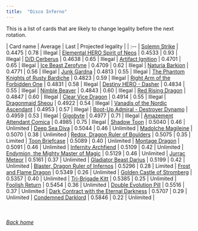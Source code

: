 ```yaml
---
title:  "Disco Inferno"
---
```


This is a list of cards that are likely to change legality before the next rotation.

| Card name | Average | Last | Projected legality |
| :-- |
[Solemn Strike](https://db.ygoprodeck.com/card/?search=Solemn%20Strike) | 0.4475 | 0.78 | Illegal |
[Elemental HERO Spirit of Neos](https://db.ygoprodeck.com/card/?search=Elemental%20HERO%20Spirit%20of%20Neos) | 0.4533 | 0.93 | Illegal |
[D/D Cerberus](https://db.ygoprodeck.com/card/?search=D/D%20Cerberus) | 0.4638 | 0.65 | Illegal |
[Artifact Ignition](https://db.ygoprodeck.com/card/?search=Artifact%20Ignition) | 0.4701 | 0.65 | Illegal |
[Ice Beast Zerofyne](https://db.ygoprodeck.com/card/?search=Ice%20Beast%20Zerofyne) | 0.4709 | 0.62 | Illegal |
[Naturia Barkion](https://db.ygoprodeck.com/card/?search=Naturia%20Barkion) | 0.4771 | 0.56 | Illegal |
[Junk Gardna](https://db.ygoprodeck.com/card/?search=Junk%20Gardna) | 0.4813 | 0.55 | Illegal |
[The Phantom Knights of Rusty Bardiche](https://db.ygoprodeck.com/card/?search=The%20Phantom%20Knights%20of%20Rusty%20Bardiche) | 0.4823 | 0.59 | Illegal |
[Right Arm of the Forbidden One](https://db.ygoprodeck.com/card/?search=Right%20Arm%20of%20the%20Forbidden%20One) | 0.4831 | 0.58 | Illegal |
[Destiny HERO - Dasher](https://db.ygoprodeck.com/card/?search=Destiny%20HERO%20-%20Dasher) | 0.4834 | 0.55 | Illegal |
[Nimble Beaver](https://db.ygoprodeck.com/card/?search=Nimble%20Beaver) | 0.4843 | 0.60 | Illegal |
[Red Rising Dragon](https://db.ygoprodeck.com/card/?search=Red%20Rising%20Dragon) | 0.4847 | 0.60 | Illegal |
[Clear Vice Dragon](https://db.ygoprodeck.com/card/?search=Clear%20Vice%20Dragon) | 0.4914 | 0.55 | Illegal |
[Dragonmaid Sheou](https://db.ygoprodeck.com/card/?search=Dragonmaid%20Sheou) | 0.4922 | 0.54 | Illegal |
[Vanadis of the Nordic Ascendant](https://db.ygoprodeck.com/card/?search=Vanadis%20of%20the%20Nordic%20Ascendant) | 0.4953 | 0.57 | Illegal |
[Boot-Up Admiral - Destroyer Dynamo](https://db.ygoprodeck.com/card/?search=Boot-Up%20Admiral%20-%20Destroyer%20Dynamo) | 0.4959 | 0.53 | Illegal |
[Gigobyte](https://db.ygoprodeck.com/card/?search=Gigobyte) | 0.4977 | 0.71 | Illegal |
[Amazement Attendant Comica](https://db.ygoprodeck.com/card/?search=Amazement%20Attendant%20Comica) | 0.4985 | 0.75 | Illegal |
[Shadow Toon](https://db.ygoprodeck.com/card/?search=Shadow%20Toon) | 0.5040 | 0.46 | Unlimited |
[Deep Sea Diva](https://db.ygoprodeck.com/card/?search=Deep%20Sea%20Diva) | 0.5044 | 0.46 | Unlimited |
[Madolche Magileine](https://db.ygoprodeck.com/card/?search=Madolche%20Magileine) | 0.5070 | 0.38 | Unlimited |
[Redox, Dragon Ruler of Boulders](https://db.ygoprodeck.com/card/?search=Redox,%20Dragon%20Ruler%20of%20Boulders) | 0.5075 | 0.35 | Limited |
[Toon Briefcase](https://db.ygoprodeck.com/card/?search=Toon%20Briefcase) | 0.5089 | 0.40 | Unlimited |
[Montage Dragon](https://db.ygoprodeck.com/card/?search=Montage%20Dragon) | 0.5091 | 0.46 | Unlimited |
[Infernity Archfiend](https://db.ygoprodeck.com/card/?search=Infernity%20Archfiend) | 0.5109 | 0.42 | Unlimited |
[Endymion, the Mighty Master of Magic](https://db.ygoprodeck.com/card/?search=Endymion,%20the%20Mighty%20Master%20of%20Magic) | 0.5129 | 0.46 | Unlimited |
[Jurrac Meteor](https://db.ygoprodeck.com/card/?search=Jurrac%20Meteor) | 0.5161 | 0.37 | Unlimited |
[Gladiator Beast Darius](https://db.ygoprodeck.com/card/?search=Gladiator%20Beast%20Darius) | 0.5199 | 0.42 | Unlimited |
[Blaster, Dragon Ruler of Infernos](https://db.ygoprodeck.com/card/?search=Blaster,%20Dragon%20Ruler%20of%20Infernos) | 0.5296 | 0.28 | Limited |
[Frost and Flame Dragon](https://db.ygoprodeck.com/card/?search=Frost%20and%20Flame%20Dragon) | 0.5349 | 0.26 | Unlimited |
[Golden Castle of Stromberg](https://db.ygoprodeck.com/card/?search=Golden%20Castle%20of%20Stromberg) | 0.5357 | 0.40 | Unlimited |
[Tri-Brigade Kitt](https://db.ygoprodeck.com/card/?search=Tri-Brigade%20Kitt) | 0.5385 | 0.25 | Unlimited |
[Foolish Return](https://db.ygoprodeck.com/card/?search=Foolish%20Return) | 0.5454 | 0.36 | Unlimited |
[Double Evolution Pill](https://db.ygoprodeck.com/card/?search=Double%20Evolution%20Pill) | 0.5516 | 0.37 | Unlimited |
[Dark Contract with the Eternal Darkness](https://db.ygoprodeck.com/card/?search=Dark%20Contract%20with%20the%20Eternal%20Darkness) | 0.5707 | 0.29 | Unlimited |
[Condemned Darklord](https://db.ygoprodeck.com/card/?search=Condemned%20Darklord) | 0.5846 | 0.22 | Unlimited |

<br>

###### [Back home](index)
